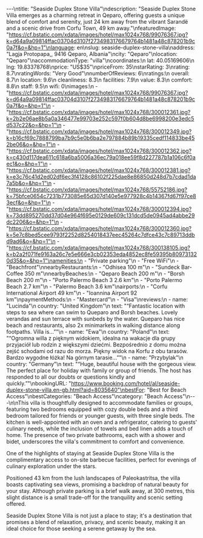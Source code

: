 ---\ntitle: "Seaside Duplex Stone Villa"\ndescription: "Seaside Duplex Stone Villa emerges as a charming retreat in Qeparo, offering guests a unique blend of comfort and serenity, just 24 km away from the vibrant Sarandë and a scenic drive from Corfu Town, 49 km away."\nfeaturedImage: "https://cf.bstatic.com/xdata/images/hotel/max1024x768/99076367.jpg?k=d64a9a09814ffac03704d3107f2734983176679764b1481a48c878201b9c0a7f&o=&hp=1"\nlanguage: en\nslug: seaside-duplex-stone-villa\naddress: "Lagja Protopapa,, 9416 Qeparo, Albania"\ncity: "Qeparo"\nlocation: "Qeparo"\naccommodationType: "villa"\ncoordinates:\n  lat: 40.05169606\n  lng: 19.83378768\nprice: "US$35"\npriceFrom: 35\nstarRating: 3\nrating: 8.7\nratingWords: "Very Good"\nnumberOfReviews: 6\nratings:\n  overall: 8.7\n  location: 9.6\n  cleanliness: 8.3\n  facilities: 7.9\n  value: 8.3\n  comfort: 8.8\n  staff: 9.5\n  wifi: 0\nimages:\n  - "https://cf.bstatic.com/xdata/images/hotel/max1024x768/99076367.jpg?k=d64a9a09814ffac03704d3107f2734983176679764b1481a48c878201b9c0a7f&o=&hp=1"\n  - "https://cf.bstatic.com/xdata/images/hotel/max1024x768/300012361.jpg?k=2b2e06ae8b5a0a346477e99703e252c597f0b604d8be6998200e3edc5d537c22&o=&hp=1"\n  - "https://cf.bstatic.com/xdata/images/hotel/max1024x768/300012349.jpg?k=b16cf69c7888799ba7b9c5e0b6ba2e797884b89b19335cedf114833be452be06&o=&hp=1"\n  - "https://cf.bstatic.com/xdata/images/hotel/max1024x768/300012362.jpg?k=c430d117dea611c618a6ba5006a36ec79a018ee59f8d227787b1a106c6f0aec1&o=&hp=1"\n  - "https://cf.bstatic.com/xdata/images/hotel/max1024x768/300012381.jpg?k=e3c76c41d2ed02df6ec3f4128c86102f225dae8e86850d248d7b7cdad1da7a5b&o=&hp=1"\n  - "https://cf.bstatic.com/xdata/images/hotel/max1024x768/55752186.jpg?k=75bfce0654c7231b773085e65d307d140e5e977928c4b14367fd67f97ce83ecf&o=&hp=1"\n  - "https://cf.bstatic.com/xdata/images/hotel/max1024x768/300012394.jpg?k=73dd895270dd37d04e964f695e0129de609c131dcd5de0945ad4abbe29dc2206&o=&hp=1"\n  - "https://cf.bstatic.com/xdata/images/hotel/max1024x768/300012360.jpg?k=5e7c8bed5cee9793f2252d8254018437eec45264c7dfce43c7c89713ddbd9ad6&o=&hp=1"\n  - "https://cf.bstatic.com/xdata/images/hotel/max1024x768/300138105.jpg?k=b2a2f071fe9163a26c7e5e666e3cb02353eda4852ec8fe59395b809731320d35&o=&hp=1"\namenities:\n  - "Private parking"\n  - "Free WiFi"\n  - "Beachfront"\nnearbyRestaurants:\n  - "Odhisea 100 m"\n  - "Sundeck Bar-Coffee 350 m"\nnearbyBeaches:\n  - "Qeparo Beach 200 m"\n  - "Borsh Beach 200 m"\n  - "Porto Palermo Beach 3 2.6 km"\n  - "Porto Palermo Beach 2.7 km"\n  - "Palermo Beach 3.6 km"\nairports:\n  - "Corfu International Airport 49 km"\n  - "Ioannina Airport 92 km"\npaymentMethods:\n  - "Mastercard"\n  - "Visa"\nreviews:\n  - name: "Lucinda"\n    country: "United Kingdom"\n    text: "“Fantastic location with steps to sea where can swim to Queparo and Borsh beaches. Lovely verandas and sun terrace with sunbeds by the water. Queparo has nice beach and restaurants, also 2x minimarkets in walking distance along footpaths. Villa is...”"\n  - name: "Ewa"\n    country: "Poland"\n    text: "“Ogromna willa z pięknym widokiem, idealna na wakacje dla grupy przyjaciół lub rodzin z większymi dziećmi. Bezpośrednio z domu można zejść schodami od razu do morza. Piękny widok na Korfu z obu tarasów. Bardzo wygodne łóżka! Na górnym tarasie...”"\n  - name: "Przybylak"\n    country: "Germany"\n    text: "“Huge, beautiful house with the gorgeous view. The perfect place for holiday with family or group of friends. The host has responded to all our doubts or questions kindly and quickly.”"\nbookingURL: "https://www.booking.com/hotel/al/seaside-duplex-stone-villa.en-gb.html?aid=8035640"\nbestFor: "Best for Beach Access"\nbestCategories: "Beach Access"\ncategory: "Beach Access"\n---\n\nThis villa is thoughtfully designed to accommodate families or groups, featuring two bedrooms equipped with cozy double beds and a third bedroom tailored for friends or younger guests, with three single beds. The kitchen is well-appointed with an oven and a refrigerator, catering to guests' culinary needs, while the inclusion of towels and bed linen adds a touch of home. The presence of two private bathrooms, each with a shower and bidet, underscores the villa's commitment to comfort and convenience.

One of the highlights of staying at Seaside Duplex Stone Villa is the complimentary access to on-site barbecue facilities, perfect for evenings of culinary exploration under the stars. 

Positioned 43 km from the lush landscapes of Paleokastritsa, the villa boasts captivating sea views, promising a backdrop of natural beauty for your stay. Although private parking is a brief walk away, at 300 metres, this slight distance is a small trade-off for the tranquility and scenic setting offered.

Seaside Duplex Stone Villa is not just a place to stay; it's a destination that promises a blend of relaxation, privacy, and scenic beauty, making it an ideal choice for those seeking a serene getaway by the sea.